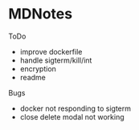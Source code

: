 # MDNotes

ToDo

- improve dockerfile 
- handle sigterm/kill/int
- encryption
- readme

Bugs

- docker not responding to sigterm
- close delete modal not working